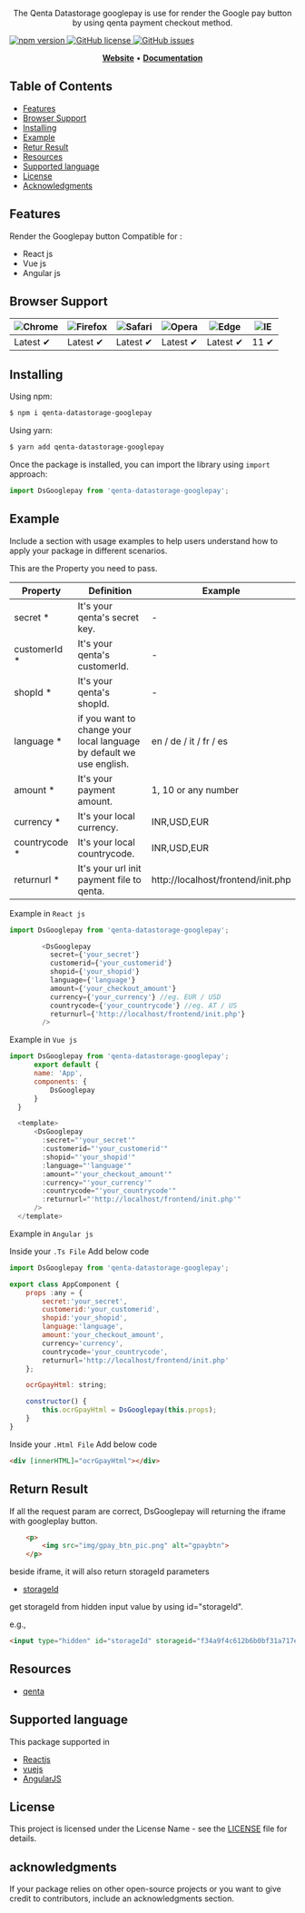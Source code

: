 <!-- <h1 align="center">
   <b>
        <a href="#">
        <img class="img" src="logo_qenta.png" style="width: 30%;" />
        </a><br>
    </b>
</h1> -->

<p align="center">The Qenta Datastorage googlepay is use for render the Google pay button by using qenta payment checkout method. </p>
    <p>
        <a href="#">
            <img src="https://badge.fury.io/js/your-package-name.svg" alt="npm version">
        </a>
        <a href="#">
            <img src="https://img.shields.io/github/license/your-username/your-repository-name" alt="GitHub license">
        </a>
        <a href="#">
            <img src="https://img.shields.io/github/issues/your-username/your-repository-name" alt="GitHub issues">
        </a>
    </p>
<p align="center">
    <a href="https://qenta.com/"><b>Website</b></a> •
    <a href="#"><b>Documentation</b></a>
</p>

<div align="center">

</div>

## Table of Contents
  - [Features](#Features)
  - [Browser Support](#Browser-Support)
  - [Installing](#installing)
  - [Example](#example)
  - [Retur Result](#Return-Result)
  - [Resources](#Resources)
  - [Supported language](#Supported-language)
  - [License](#license)
  - [Acknowledgments](#acknowledgments)

## Features

Render the Googlepay button Compatible for : 
-  React js
-  Vue js
-  Angular js

## Browser Support

![Chrome](https://raw.githubusercontent.com/alrra/browser-logos/main/src/chrome/chrome_48x48.png) | ![Firefox](https://raw.githubusercontent.com/alrra/browser-logos/main/src/firefox/firefox_48x48.png) | ![Safari](https://raw.githubusercontent.com/alrra/browser-logos/main/src/safari/safari_48x48.png) | ![Opera](https://raw.githubusercontent.com/alrra/browser-logos/main/src/opera/opera_48x48.png) | ![Edge](https://raw.githubusercontent.com/alrra/browser-logos/main/src/edge/edge_48x48.png) | ![IE](https://raw.githubusercontent.com/alrra/browser-logos/master/src/archive/internet-explorer_9-11/internet-explorer_9-11_48x48.png) |
--- | --- | --- | --- | --- | --- |
Latest ✔ | Latest ✔ | Latest ✔ | Latest ✔ | Latest ✔ | 11 ✔ |
## Installing

Using npm:

```bash
$ npm i qenta-datastorage-googlepay
```

Using yarn:

```bash
$ yarn add qenta-datastorage-googlepay
```

Once the package is installed, you can import the library using `import` approach:

```js
import DsGooglepay from 'qenta-datastorage-googlepay';
```

## Example

Include a section with usage examples to help users understand how to apply your package in different scenarios.

This are the Property you need to pass.

| Property  |  Definition   | Example |
| -------- | ----------  | ------ |
| secret * | It's your qenta's secret key. | - |
| customerId * | It's your qenta's customerId. | - |
| shopId *| It's your qenta's shopId. | - |
| language *| if you want to change your local language by default we use english. | en / de / it / fr / es |
| amount *| It's your payment amount. | 1, 10 or any number |
| currency *| It's your local currency. | INR,USD,EUR |
| countrycode *| It's your local countrycode. | INR,USD,EUR |
| returnurl *| It's your url init payment file to qenta. | http://localhost/frontend/init.php |

Example in `React js`

```js
import DsGooglepay from 'qenta-datastorage-googlepay';

        <DsGooglepay
          secret={'your_secret'}
          customerid={'your_customerid'}
          shopid={'your_shopid'}
          language={'language'} 
          amount={'your_checkout_amount'}
          currency={'your_currency'} //eg. EUR / USD 
          countrycode={'your_countrycode'} //eg. AT / US 
          returnurl={'http://localhost/frontend/init.php'}
        />  

```

Example in `Vue js`

```js
import DsGooglepay from 'qenta-datastorage-googlepay';
      export default {
      name: 'App',
      components: {
          DsGooglepay
      }
  }

  <template>
      <DsGooglepay
        :secret="'your_secret'"
        :customerid="'your_customerid'"
        :shopid="'your_shopid'"
        :language="'language'"
        :amount="'your_checkout_amount'"
        :currency="'your_currency'"
        :countrycode="'your_countrycode'"
        :returnurl="'http://localhost/frontend/init.php'"
      />
  </template>
```

Example in `Angular js`

Inside your `.Ts File` Add below code
```js
import DsGooglepay from 'qenta-datastorage-googlepay';

export class AppComponent {
    props :any = {
        secret:'your_secret',
        customerid:'your_customerid',
        shopid:'your_shopid',
        language:'language',
        amount:'your_checkout_amount',
        currency='currency',
        countrycode='your_countrycode',
        returnurl='http://localhost/frontend/init.php'
    };

    ocrGpayHtml: string;

    constructor() {
        this.ocrGpayHtml = DsGooglepay(this.props);
    }
}
```
Inside your `.Html File` Add below code

```Html
<div [innerHTML]="ocrGpayHtml"></div>
```

## Return Result

If all the request param are correct, DsGooglepay will returning the iframe with googleplay button.

```Html
    <p>
        <img src="img/gpay_btn_pic.png" alt="gpaybtn">
    </p>
``` 

beside iframe, it will also return storageId parameters

- [storageId](https://guides.qenta.com/parameters/detailed-description/#storageId)

get storageId from hidden input value by using id="storageId".

e.g.,

```Html
<input type="hidden" id="storageId" storageid="f34a9f4c612b6b0bf31a717e11xxxxxx">
``` 
## Resources

* [qenta](https://qenta.com/)

## Supported language

This package supported in 
- [Reactjs](https://react.dev/) 
- [vuejs](https://vuejs.org/)
- [AngularJS](https://angularjs.org/)

## License

This project is licensed under the License Name - see the [LICENSE](LICENSE) file for details.

## acknowledgments
If your package relies on other open-source projects or you want to give credit to contributors, include an acknowledgments section.